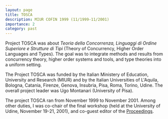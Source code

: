 ```yaml
---
layout: page
title: TOSCA
description: MIUR COFIN 1999 (11/1999-11/2001)
importance: 2
category: past
---
```

Project TOSCA was about *Teoria della Concorrenza, Linguaggi di Ordine Superiore e Strutture di Tipi* (Theory of Concurrency, Higher Order Languages and Types). 
The goal was to integrate methods and results from concurrency theory, higher order systems and tools, and type theories into a uniform setting. 

The Project TOSCA was funded by the Italian Ministery of Education, University and Research (MIUR) and by the Italian Universities of L'Aquila, Bologna, Catania, Firenze, Genova, Insubria, Pisa, Roma, Torino, Udine. The overall project leader was Ugo Montanari (University of Pisa).

The project TOSCA ran from November 1999 to November 2001. 
Among other duties, I was co-chair of the final workshop (held at the University of Udine, November 19-21, 2001), and co-guest editor of the [Proceedings](https://www.sciencedirect.com/journal/electronic-notes-in-theoretical-computer-science/vol/62/suppl/C).